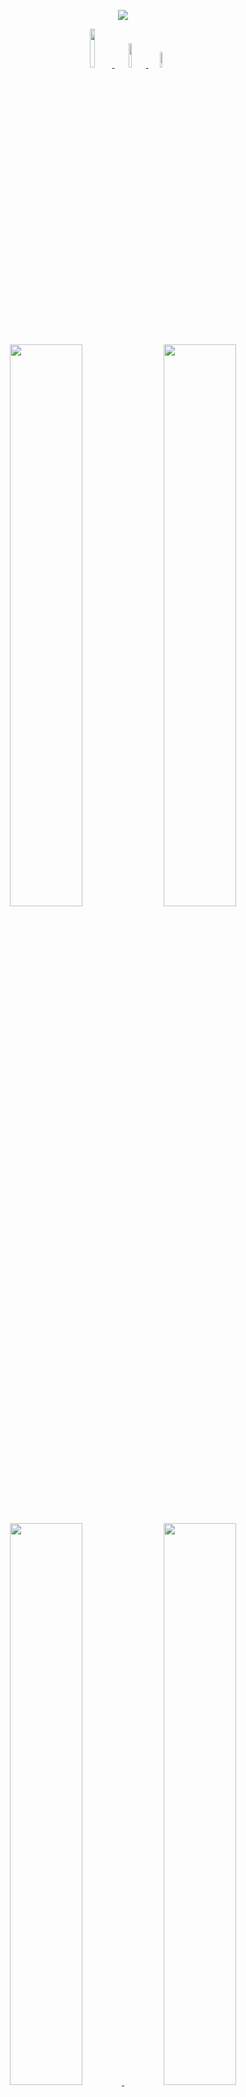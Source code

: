
<p align="center">
  <img src="https://raw.githubusercontent.com/vandalsoul/vandalsoul/main/media/mee.gif" />
</p>


<p align="center">
  <a href="mailto:vandalsoul.github@protonmail.com">
    <img width="12.6%" src="https://img.shields.io/badge/protonmail-5956ba?style=for-the-badge&logo=protonmail&logoColor=b3b1f2" />
  </a>
  <a href="https://twitter.com/vandal_soul">
    <img width="10%" src="https://img.shields.io/badge/-twitter-1DA1F2?style=for-the-badge&logo=twitter&logoColor=ffffff" />
  </a>
  <a href="https://ko-fi.com/vandalsoul">
    <img width="8%" src='https://img.shields.io/badge/ko--fi-FF5E5B?style=for-the-badge&logo=ko-fi&logoColor=000000' />
  </a>
</p>

<p align="center">
  <img width="48%" src="https://github-readme-stats.vercel.app/api?username=vandalsoul&show_icons=true&theme=chartreuse-dark&hide_border=true" />
  <img width="48%" src="https://github-readme-streak-stats.herokuapp.com/?user=vandalsoul&theme=chartreuse-dark&hide_border=true" />
</p>

<p align="center">
  <a href="https://github.com/vandalsoul/dedsec-grub2-theme">
    <img width="48%" src="https://github-readme-stats.vercel.app/api/pin/?username=vandalsoul&repo=dedsec-grub2-theme&show_icons=true&theme=chartreuse-dark&hide_border=true" />
  </a>
  <a href="https://github.com/vandalsoul/darkmatter-grub2-theme">
    <img width="48%" src="https://github-readme-stats.vercel.app/api/pin/?username=vandalsoul&repo=darkmatter-grub2-theme&show_icons=true&theme=chartreuse-dark&hide_border=true" />
  </a>
  <a href="https://github.com/vandalsoul/grub-tweaks">
    <img width="48%" src="https://github-readme-stats.vercel.app/api/pin/?username=vandalsoul&repo=grub-tweaks&show_icons=true&theme=chartreuse-dark&hide_border=true" />
  </a>
</p>

<p align="center">
  <img width="24%" src="http://raw.githubusercontent.com/vandalsoul/vandalsoul/main/media/twitterlogo.png" />
  <a href="https://twitter.com/vandal_soul">
    <img width="43%" src="https://github-readme-twitter-gazf.vercel.app/api?id=vandal_soul&layout=wide&show_border=on&show_retweet=off&show_reply=on" />
  </a>
</p>
